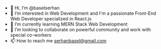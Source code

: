 - 👋 Hi, I’m @baselserhan
- 👀 I’m interested in Web Development and I'm a passionate Front-End Web Developer specialized in React.js
- 🌱 I’m currently learning MERN Stack Web Development
- 💞️ I’m looking to collaborate on powerful community and work with special co-workers
- 📫 How to reach me serhanbasel@gmail.com

<!---
baselserhan/baselserhan is a ✨ special ✨ repository because its `README.md` (this file) appears on your GitHub profile.
You can click the Preview link to take a look at your changes.
--->
